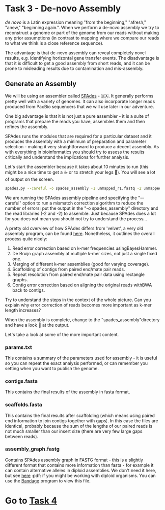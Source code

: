 # Task 3 - De-novo Assembly
*de novo* is a Latin expression meaning "from the beginning," "afresh," "anew," "beginning again.". When we perform a de-novo assembly we try to reconstruct a genome or part of the genome from our reads without making any prior assumptions (in contrast to mapping where we compare our reads to what we think is a close reference sequence).

The advantage is that de-novo assembly can reveal completely novel results, e.g. identifying horizontal gene transfer events. The disadvantage is that it is difficult to get a good assembly from short reads, and it can be prone to misleading results due to contamination and mis-assembly.

## Generate an Assembly
We will be using an assembler called [SPAdes](https://www.ncbi.nlm.nih.gov/pmc/articles/PMC3342519/) - :ukraine:. It generally performs pretty well with a variety of genomes. It can also incorporate longer reads produced from PacBio sequencers that we will use later in our adventure.

One big advantage is that it is not just a pure assembler - it is a suite of programs that prepare the reads you have, assembles them and then refines the assembly.

SPAdes runs the modules that are required for a particular dataset and it produces the assembly with a minimum of preparation and parameter selection - making it very straightforward to produce a decent assembly. As with everything in bioinformatics you should try to assess the results critically and understand the implications for further analysis.

Let's start the assembler because it takes about 10 minutes to run (this might be a nice time to get a :coffee: or to stretch your legs :walking:). You will see a lot of output on the screen.
```bash
spades.py --careful -o spades_assembly -1 unmapped_r1.fastq -2 unmapped_r2.fastq
```

We are running the SPAdes assembly pipeline and specifying the "--careful" option to run a mismatch correction algorithm to reduce the number of errors; put the output in the "-o spades_assembly" directory and the read libraries (-2 and -2) to assemble. Just because SPAdes does a lot for you does not mean you should not try to understand the process...

A pretty old overview of how SPAdes differs from 'velvet', a very old assembly program, can be found [here](http://thegenomefactory.blogspot.co.uk/2013/08/how-spades-differs-from-velvet.html). Nonetheless, it outlines the overall process quite nicely:

1. Read error correction based on k-mer frequencies using ​BayesHammer.
2. De Bruijn graph assembly at ​multiple ​k-mer sizes, not just a single fixed one.
3. Merging of different k-mer assemblies (good for varying coverage).
4. Scaffolding of contigs from paired end/mate pair reads.
5. Repeat resolution from paired end/mate pair data using rectangle graphs.
6. Contig error correction based on aligning the original reads with ​BWA​ back to contigs.


Try to understand the steps in the context of the whole picture. Can you explain why error correction of reads becomes more important as k-mer length increases?

When the assembly is complete, change to the "spades_assembly"​ directory and have a look :eyes: at the output.

Let's take a look at some of the more important content.
### params.txt
This contains a summary of the parameters used for assembly - it is useful so you can repeat the exact analysis performed, or can remember you setting when you want to publish the genome.

### contigs.fasta
This contains the final results of the assembly in fasta format.

### scaffolds.fasta
This contains the final results after scaffolding (which means using paired end information to join contigs together with gaps). In this case the files are identical, probably because the sum of the lengths of our paired reads is not much smaller than our insert size (there are very few large gaps between reads).

### assembly_graph.fastg
Contains SPAdes assembly graph in FASTG format - this is a slightly different format that contains more information than fasta - for example it can contain alternative alleles in diploid assemblies. We don't need it here, but see ​[here](http://fastg.sourceforge.net/FASTG_Spec_v1.00.pdf) :pdf: if you might be working with diploid organisms. You can use the [Bandage](http://rrwick.github.io/Bandage/​) program to view this file.

# Go to [Task 4](https://github.com/guyleonard/genomics_adventure/blob/release/chapter_3/task_4.md)
